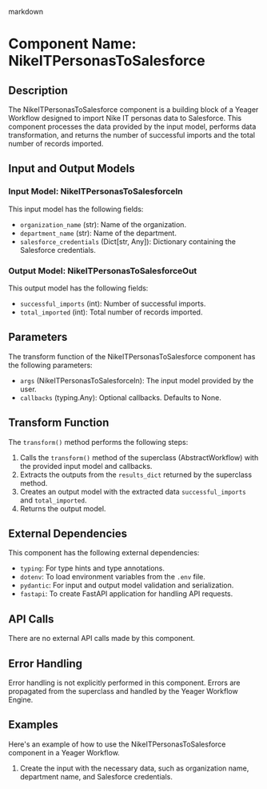markdown
# Component Name: NikeITPersonasToSalesforce

## Description
The NikeITPersonasToSalesforce component is a building block of a Yeager Workflow designed to import Nike IT personas data to Salesforce. This component processes the data provided by the input model, performs data transformation, and returns the number of successful imports and the total number of records imported.

## Input and Output Models
### Input Model: NikeITPersonasToSalesforceIn
This input model has the following fields:
- `organization_name` (str): Name of the organization.
- `department_name` (str): Name of the department.
- `salesforce_credentials` (Dict[str, Any]): Dictionary containing the Salesforce credentials.

### Output Model: NikeITPersonasToSalesforceOut
This output model has the following fields:
- `successful_imports` (int): Number of successful imports.
- `total_imported` (int): Total number of records imported.

## Parameters
The transform function of the NikeITPersonasToSalesforce component has the following parameters:
- `args` (NikeITPersonasToSalesforceIn): The input model provided by the user.
- `callbacks` (typing.Any): Optional callbacks. Defaults to None.

## Transform Function
The `transform()` method performs the following steps:
1. Calls the `transform()` method of the superclass (AbstractWorkflow) with the provided input model and callbacks.
2. Extracts the outputs from the `results_dict` returned by the superclass method.
3. Creates an output model with the extracted data `successful_imports` and `total_imported`.
4. Returns the output model.

## External Dependencies
This component has the following external dependencies:
- `typing`: For type hints and type annotations.
- `dotenv`: To load environment variables from the `.env` file.
- `pydantic`: For input and output model validation and serialization.
- `fastapi`: To create FastAPI application for handling API requests.

## API Calls
There are no external API calls made by this component.

## Error Handling
Error handling is not explicitly performed in this component. Errors are propagated from the superclass and handled by the Yeager Workflow Engine.

## Examples
Here's an example of how to use the NikeITPersonasToSalesforce component in a Yeager Workflow.

1. Create the input with the necessary data, such as organization name, department name, and Salesforce credentials.
